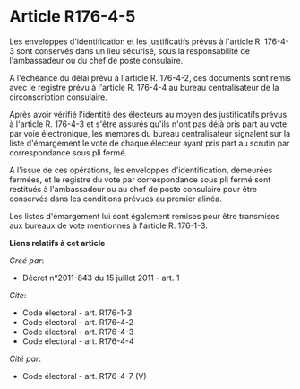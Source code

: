 # Article R176-4-5

Les enveloppes d'identification et les justificatifs prévus à l'article R. 176-4-3 sont conservés dans un lieu sécurisé, sous
la responsabilité de l'ambassadeur ou du chef de poste consulaire. 

A l'échéance du délai prévu à l'article R. 176-4-2, ces documents sont remis avec le registre prévu à l'article R. 176-4-4 au
bureau centralisateur de la circonscription consulaire. 

Après avoir vérifié l'identité des électeurs au moyen des justificatifs prévus à l'article R. 176-4-3 et s'être assurés
qu'ils n'ont pas déjà pris part au vote par voie électronique, les membres du bureau centralisateur signalent sur la liste
d'émargement le vote de chaque électeur ayant pris part au scrutin par correspondance sous pli fermé. 

A l'issue de ces opérations, les enveloppes d'identification, demeurées fermées, et le registre du vote par correspondance
sous pli fermé sont restitués à l'ambassadeur ou au chef de poste consulaire pour être conservés dans les conditions prévues
au premier alinéa. 

Les listes d'émargement lui sont également remises pour être transmises aux bureaux de vote mentionnés à l'article R.
176-1-3.

**Liens relatifs à cet article**

_Créé par_:

  - Décret n°2011-843 du 15 juillet 2011 - art. 1

_Cite_:

  - Code électoral - art. R176-1-3
  - Code électoral - art. R176-4-2
  - Code électoral - art. R176-4-3
  - Code électoral - art. R176-4-4

_Cité par_:

  - Code électoral - art. R176-4-7 (V)
